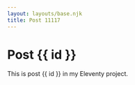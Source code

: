 ```yaml
---
layout: layouts/base.njk
title: Post 11117
---
```


# Post {{ id }}

This is post {{ id }} in my Eleventy project.
